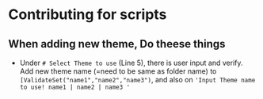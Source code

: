 # Contributing for scripts

## When adding new theme, Do theese things
- Under `# Select Theme to use` (Line 5), there is user input and verify.   Add new theme name (=need to be same as folder name) to `[ValidateSet("name1","name2","name3")`, and also on `'Input Theme name to use! name1 | name2 | name3 '`

